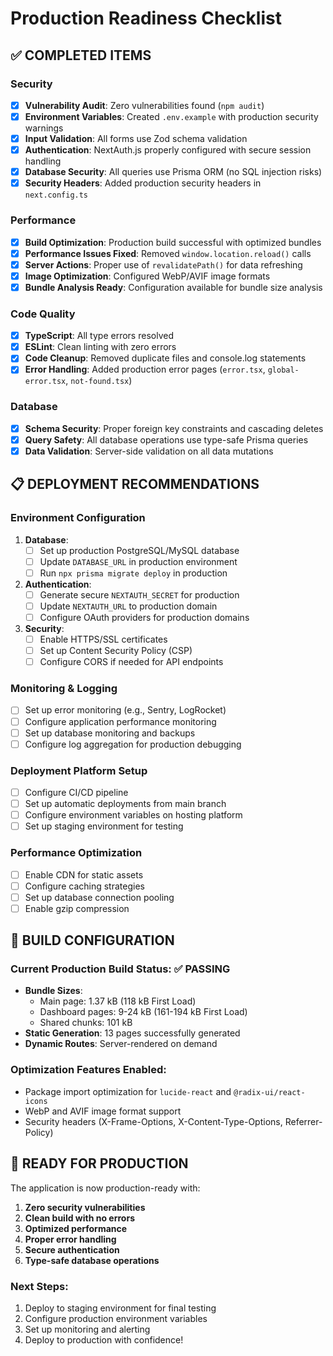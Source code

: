 # Production Readiness Checklist

## ✅ COMPLETED ITEMS

### Security
- [x] **Vulnerability Audit**: Zero vulnerabilities found (`npm audit`)
- [x] **Environment Variables**: Created `.env.example` with production security warnings
- [x] **Input Validation**: All forms use Zod schema validation
- [x] **Authentication**: NextAuth.js properly configured with secure session handling
- [x] **Database Security**: All queries use Prisma ORM (no SQL injection risks)
- [x] **Security Headers**: Added production security headers in `next.config.ts`

### Performance
- [x] **Build Optimization**: Production build successful with optimized bundles
- [x] **Performance Issues Fixed**: Removed `window.location.reload()` calls
- [x] **Server Actions**: Proper use of `revalidatePath()` for data refreshing
- [x] **Image Optimization**: Configured WebP/AVIF image formats
- [x] **Bundle Analysis Ready**: Configuration available for bundle size analysis

### Code Quality
- [x] **TypeScript**: All type errors resolved
- [x] **ESLint**: Clean linting with zero errors
- [x] **Code Cleanup**: Removed duplicate files and console.log statements
- [x] **Error Handling**: Added production error pages (`error.tsx`, `global-error.tsx`, `not-found.tsx`)

### Database
- [x] **Schema Security**: Proper foreign key constraints and cascading deletes
- [x] **Query Safety**: All database operations use type-safe Prisma queries
- [x] **Data Validation**: Server-side validation on all data mutations

## 📋 DEPLOYMENT RECOMMENDATIONS

### Environment Configuration
1. **Database**:
   - [ ] Set up production PostgreSQL/MySQL database
   - [ ] Update `DATABASE_URL` in production environment
   - [ ] Run `npx prisma migrate deploy` in production

2. **Authentication**:
   - [ ] Generate secure `NEXTAUTH_SECRET` for production
   - [ ] Update `NEXTAUTH_URL` to production domain
   - [ ] Configure OAuth providers for production domains

3. **Security**:
   - [ ] Enable HTTPS/SSL certificates
   - [ ] Set up Content Security Policy (CSP)
   - [ ] Configure CORS if needed for API endpoints

### Monitoring & Logging
   - [ ] Set up error monitoring (e.g., Sentry, LogRocket)
   - [ ] Configure application performance monitoring
   - [ ] Set up database monitoring and backups
   - [ ] Configure log aggregation for production debugging

### Deployment Platform Setup
   - [ ] Configure CI/CD pipeline
   - [ ] Set up automatic deployments from main branch
   - [ ] Configure environment variables on hosting platform
   - [ ] Set up staging environment for testing

### Performance Optimization
   - [ ] Enable CDN for static assets
   - [ ] Configure caching strategies
   - [ ] Set up database connection pooling
   - [ ] Enable gzip compression

## 🔧 BUILD CONFIGURATION

### Current Production Build Status: ✅ PASSING
- **Bundle Sizes**:
  - Main page: 1.37 kB (118 kB First Load)
  - Dashboard pages: 9-24 kB (161-194 kB First Load)
  - Shared chunks: 101 kB
- **Static Generation**: 13 pages successfully generated
- **Dynamic Routes**: Server-rendered on demand

### Optimization Features Enabled:
- Package import optimization for `lucide-react` and `@radix-ui/react-icons`
- WebP and AVIF image format support
- Security headers (X-Frame-Options, X-Content-Type-Options, Referrer-Policy)

## 🚀 READY FOR PRODUCTION

The application is now production-ready with:
1. **Zero security vulnerabilities**
2. **Clean build with no errors**
3. **Optimized performance**
4. **Proper error handling**
5. **Secure authentication**
6. **Type-safe database operations**

### Next Steps:
1. Deploy to staging environment for final testing
2. Configure production environment variables
3. Set up monitoring and alerting
4. Deploy to production with confidence!
